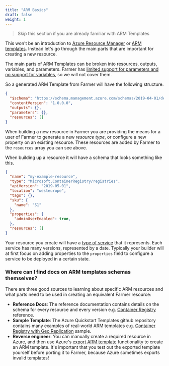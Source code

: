 ```yaml
---
title: "ARM Basics"
draft: false
weight: 1
---
```


> Skip this section if you are already familiar with ARM Templates

This won't be an introduction to [Azure Resource Manager](https://docs.microsoft.com/en-us/azure/azure-resource-manager/management/overview) or [ARM templates](https://docs.microsoft.com/en-us/azure/azure-resource-manager/templates/overview). Instead let's go through the main parts that are important for creating a new resource.

The main parts of ARM Templates can be broken into resources, outputs, variables, and parameters. Farmer has [limited support for parameters and no support for variables](https://compositionalit.github.io/farmer/api-overview/parameters/), so we will not cover them.

So a generated ARM Template from Farmer will have the following structure.

```json
{
  "$schema": "https://schema.management.azure.com/schemas/2019-04-01/deploymentTemplate.json#",
  "contentVersion": "1.0.0.0",
  "outputs": {},
  "parameters": {},
  "resources": []
}
```

When building a new resource in Farmer you are providing the means for a user of Farmer to generate a new *resource type*, or configure a new property on an existing resource. These resources are added by Farmer to the `resources` array you can see above.

When building up a resource it will have a schema that looks something like this.

```json
{
  "name": "my-example-resource",
  "type": "Microsoft.ContainerRegistry/registries",
  "apiVersion": "2019-05-01",
  "location": "westeurope",
  "tags": {},
  "sku": {
    "name": "S1"
  },
  "properties": {
    "adminUserEnabled": true,
  },
  "resources": []
}
```

Your resource you create will have a [type of service](https://docs.microsoft.com/en-us/azure/templates/microsoft.containerregistry/allversions) that it represents. Each service has many versions, represented by a date. Typically your builder will at first focus on adding properties to the `properties` field to configure a service to be deployed in a certain state.

### Where can I find docs on ARM templates schemas themselves?
There are three good sources to learning about specific ARM resources and what parts need to be used in creating an equivalent Farmer resource:

* **Reference Docs**: The reference documentation contains details on the schema for every resource and every version e.g. [Container Registry](https://docs.microsoft.com/en-us/azure/templates/microsoft.containerregistry/2021-09-01/registries) reference.
* **Sample Template**: The Azure Quickstart Templates github repository contains many examples of real-world ARM templates e.g. [Container Registry with Geo Replication](https://github.com/Azure/azure-quickstart-templates/tree/master/quickstarts/microsoft.containerregistry/container-registry-geo-replication) sample.
* **Reverse engineer**: You can manually create a required resource in Azure, and then use Azure's [export ARM template](https://docs.microsoft.com/en-us/azure/azure-resource-manager/templates/export-template-portal) functionality to create an ARM template. It's important that you test out the exported template yourself before porting it to Farmer, because Azure sometimes exports invalid templates!
